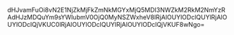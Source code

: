 dHJvamFuOi8vN2E1NjZkMjFkZmNkMGYxMjQ5MDI3NWZkM2RkM2NmYzRAdHJzMDQuYm9sYWIubmV0OjQ0MyNSZWxheV8lRjAlOUYlODclQUYlRjAlOUYlODclQjVKUC0lRjAlOUYlODclQUYlRjAlOUYlODclQjVKUF8wNgo=